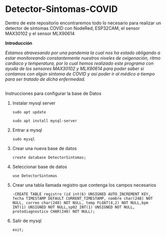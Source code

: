 # Detector-Sintomas-COVID
Dentro de este repositorio encontraremos todo lo necesario para realizar un detector de síntomas COVID con NodeRed, ESP32CAM, el sensor MAX30102 y el sensor MLX90614

**Introducción**

*Estamos atravesando por una pandemia la cual nos ha estado obligando a estar monitoreando constantemente nuestros niveles de oxigenación, ritmo cardiaco y temperatura, por lo cual hemos realizado este programa con ayuda de los sensores MAX30102 y  MLX90614 para poder  saber si contamos con algún síntoma de COVID y así poder ir al médico a tiempo para ser tratado de dicha enfermedad.*

##
Instrucciones para configurar la base de Datos

1. Instalar mysql server

	`sudo apt update` 
	
	`sudo apt install mysql-server`
	
2. Entrar a mysql

	`sudo mysql`
	
3. Crear una nueva base de datos

	`create database DetectorSintomas;`
	
4. Seleccionar base de datos

	`use DetectorSintomas`
	
5. Crear una tabla llamada registro que contenga los campos necesarios

	`-CREATE TABLE registro (id int(6) UNSIGNED AUTO_INCREMENT KEY, fecha TIMESTAMP DEFAULT CURRENT_TIMESTAMP, nombre char(248) NOT NULL, correo char(248) NOT NULL, temp FLOAT(4,2) NOT NULL,bpm INT(1) UNSIGNED NOT NULL,sp02 INT(1) UNSIGNED NOT NULL, protodiagnostico CHAR(248) NOT NULL);`
	
5. Salir de mysql

	`exit;`
  
